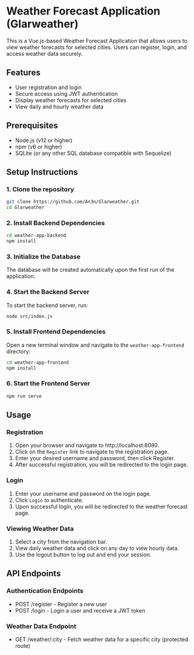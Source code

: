 # Weather Forecast Application (Glarweather)

This is a Vue.js-based Weather Forecast Application that allows users to view weather forecasts for selected cities. Users can register, login, and access weather data securely.

## Features

- User registration and login
- Secure access using JWT authentication
- Display weather forecasts for selected cities
- View daily and hourly weather data

## Prerequisites

- Node.js (v12 or higher)
- npm (v6 or higher)
- SQLite (or any other SQL database compatible with Sequelize)

## Setup Instructions

### 1. Clone the repository

```bash
git clone https://github.com/An3n/Glarweather.git
cd Glarweather
```

### 2. Install Backend Dependencies

```bash
cd weather-app-backend
npm install
```

### 3. Initialize the Database

The database will be created automatically upon the first run of the application.

### 4. Start the Backend Server

To start the backend server, run:

```bash
node src/index.js
```

### 5. Install Frontend Dependencies

Open a new terminal window and navigate to the `weather-app-frontend` directory:

```bash
cd weather-app-frontend
npm install
```

### 6. Start the Frontend Server

```bash
npm run serve
```

## Usage
### Registration
1. Open your browser and navigate to http://localhost:8080.
2. Click on the `Register` link to navigate to the registration page.
3. Enter your desired username and password, then click Register.
4. After successful registration, you will be redirected to the login page.

### Login
1. Enter your username and password on the login page.
2. Click `Login` to authenticate.
3. Upon successful login, you will be redirected to the weather forecast page.

### Viewing Weather Data
1. Select a city from the navigation bar.
2. View daily weather data and click on any day to view hourly data.
3. Use the logout button to log out and end your session.

## API Endpoints
### Authentication Endpoints
- POST /register - Register a new user
- POST /login - Login a user and receive a JWT token
### Weather Data Endpoint
- GET /weather/:city - Fetch weather data for a specific city (protected route)
